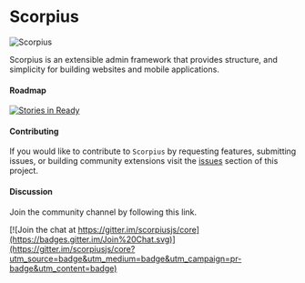 # Scorpius


![Scorpius][1]

Scorpius is an extensible admin framework that provides structure, and simplicity for building websites and mobile applications.

#### Roadmap
[![Stories in Ready](https://badge.waffle.io/scorpiusjs/core.png?label=ready&title=Ready)](http://waffle.io/scorpiusjs/core)

#### Contributing
If you would like to contribute to `Scorpius` by requesting features, submitting issues, or building community extensions visit the [issues](https://github.com/scorpiusjs/core/issues) section of this project. 

#### Discussion
Join the community channel by following this link.

[![Join the chat at https://gitter.im/scorpiusjs/core](https://badges.gitter.im/Join%20Chat.svg)](https://gitter.im/scorpiusjs/core?utm_source=badge&utm_medium=badge&utm_campaign=pr-badge&utm_content=badge)


  [1]: https://raw.githubusercontent.com/scorpiusjs/graphics/master/logos/scorpiusjs-logo.png
